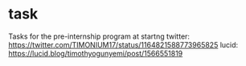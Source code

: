 # task
Tasks for the pre-internship program at startng
twitter: https://twitter.com/TIMONIUM17/status/1164821588773965825
lucid: https://lucid.blog/timothyogunyemi/post/1566551819
